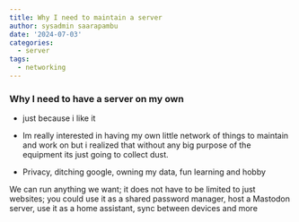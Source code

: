 ```yaml
---
title: Why I need to maintain a server
author: sysadmin saarapambu
date: '2024-07-03'
categories:
  - server
tags:
  - networking
---
```


### Why I need to have a server on my own

- just because i like it

- Im really interested in having my own little network of things to maintain and work on but i realized that without any big purpose of the equipment its just going to collect dust.

- Privacy, ditching google, owning my data, fun learning and hobby
 

We can run anything we want; it does not have to be limited to just websites; you could use it as a shared password manager, host a Mastodon server, use it as a home assistant, sync between devices and more
